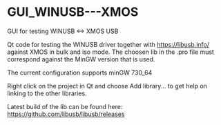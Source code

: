 # GUI_WINUSB---XMOS
GUI for testing WINUSB &lt;-> XMOS USB

Qt code for testing the WINUSB driver together with https://libusb.info/ against XMOS in bulk and iso mode.
The choosen lib in the .pro file must correspond against the MinGW version that is used.

The current configuration supports minGW 730_64

Right click on the project in Qt and choose Add library... to get help on linking to the other libraries.

Latest build of the lib can be found here: https://github.com/libusb/libusb/releases

